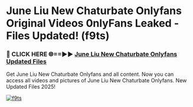 # June Liu New Chaturbate Onlyfans Original Videos 0nlyFans Leaked - Files Updated! (f9ts)

<h3>🔴 CLICK HERE 🌐==►► <a href="https://tinyurl.com/2wckxsce" rel="nofollow">June Liu New Chaturbate Onlyfans Updated Files</a></h3>

Get June Liu New Chaturbate Onlyfans and all content. Now you can access all videos and pictures of June Liu New Chaturbate Onlyfans. New Updated Files 2025!

[![f9ts](https://i.imgur.com/AFduVYN.gif)](https://tinyurl.com/2wckxsce)
